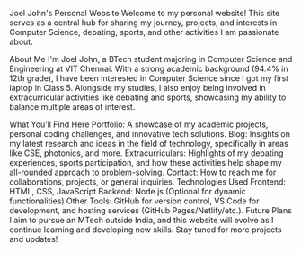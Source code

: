 

Joel John's Personal Website
Welcome to my personal website! This site serves as a central hub for sharing my journey, projects, and interests in Computer Science, debating, sports, and other activities I am passionate about.

About Me
I'm Joel John, a BTech student majoring in Computer Science and Engineering at VIT Chennai. With a strong academic background (94.4% in 12th grade), I have been interested in Computer Science since I got my first laptop in Class 5. Alongside my studies, I also enjoy being involved in extracurricular activities like debating and sports, showcasing my ability to balance multiple areas of interest.

What You’ll Find Here
Portfolio: A showcase of my academic projects, personal coding challenges, and innovative tech solutions.
Blog: Insights on my latest research and ideas in the field of technology, specifically in areas like CSE, photonics, and more.
Extracurriculars: Highlights of my debating experiences, sports participation, and how these activities help shape my all-rounded approach to problem-solving.
Contact: How to reach me for collaborations, projects, or general inquiries.
Technologies Used
Frontend: HTML, CSS, JavaScript
Backend: Node.js (Optional for dynamic functionalities)
Other Tools: GitHub for version control, VS Code for development, and hosting services (GitHub Pages/Netlify/etc.).
Future Plans
I aim to pursue an MTech outside India, and this website will evolve as I continue learning and developing new skills. Stay tuned for more projects and updates!
